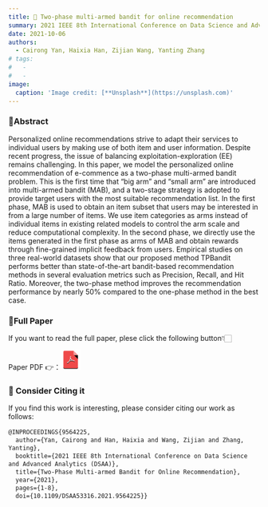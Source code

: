 ```yaml
---
title: 😬 Two-phase multi-armed bandit for online recommendation
summary: 2021 IEEE 8th International Conference on Data Science and Advanced Analytics (DSAA 2021)
date: 2021-10-06
authors:
  - Cairong Yan, Haixia Han, Zijian Wang, Yanting Zhang
# tags:
#   - 
#   - 
image:
  caption: 'Image credit: [**Unsplash**](https://unsplash.com)'
---
```

### 🌟Abstract
Personalized online recommendations strive to adapt their services to individual users by making use of both item and user information. Despite recent progress, the issue of balancing exploitation-exploration (EE) remains challenging. In this paper, we model the personalized online recommendation of e-commence as a two-phase multi-armed bandit problem. This is the first time that “big arm” and “small arm” are introduced into multi-armed bandit (MAB), and a two-stage strategy is adopted to provide target users with the most suitable recommendation list. In the first phase, MAB is used to obtain an item subset that users may be interested in from a large number of items. We use item categories as arms instead of individual items in existing related models to control the arm scale and reduce computational complexity. In the second phase, we directly use the items generated in the first phase as arms of MAB and obtain rewards through fine-grained implicit feedback from users. Empirical studies on three real-world datasets show that our proposed method TPBandit performs better than state-of-the-art bandit-based recommendation methods in several evaluation metrics such as Precision, Recall, and Hit Ratio. Moreover, the two-phase method improves the recommendation performance by nearly 50% compared to the one-phase method in the best case.

### 🌟Full Paper 
If you want to read the full paper, plese click the following button👇🏻

<!-- [![pdf](/HaixiaHan.github.io/assets/media/icons/pdf.png)](https://ieeexplore.ieee.org/stamp/stamp.jsp?tp=&arnumber=9564225) -->
Paper PDF 👉：<a href="https://ieeexplore.ieee.org/stamp/stamp.jsp?tp=&arnumber=9564225"><img src="../ISC/pdf.png" alt="pdf" width="40"></a>

###  🙌 Consider Citing it
If you find this work is interesting, please consider citing our work as follows:

```
@INPROCEEDINGS{9564225,
  author={Yan, Cairong and Han, Haixia and Wang, Zijian and Zhang, Yanting},
  booktitle={2021 IEEE 8th International Conference on Data Science and Advanced Analytics (DSAA)}, 
  title={Two-Phase Multi-armed Bandit for Online Recommendation}, 
  year={2021},
  pages={1-8},
  doi={10.1109/DSAA53316.2021.9564225}}
```